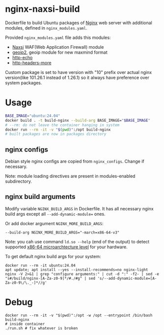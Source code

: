 # nginx-naxsi-build

Dockerfile to build Ubuntu packages of [Nginx](https://nginx.org/) web server with additional modules, defined in `nginx_modules.yaml`.

Provided `nginx_modules.yaml` file adds this modules:

* [Naxsi](https://github.com/wargio/naxsi) WAF(Web Application Firewall) module
* [geoip2](https://github.com/leev/ngx_http_geoip2_module), geoip module for new maxmind format
* [http-echo](https://github.com/openresty/echo-nginx-module/)
* [http-headers-more](https://github.com/openresty/headers-more-nginx-module/)

Custom package is set to have version with "10" prefix over actual nginx version(like 101.26.1 instead of 1.26.1) so it always have preference over system packages.

# Usage

```bash
BASE_IMAGE="ubuntu:24.04"
docker build . -t build-nginx --build-arg BASE_IMAGE="$BASE_IMAGE"
# --rm: do not leave the container hanging in system
docker run --rm -it -v "$(pwd)":/opt build-nginx
# built packages are now in packages directory
```

## nginx configs

Debian style nginx configs are copied from `nginx_configs`. Change if necessary.

Note: module loading directives are present in modules-enabled subdirectory.

## nginx build arguments

Modify variable `NGINX_BUILD_ARGS` in Dockerfile. It has all necessary nginx build args except all `--add-dynamic-module=` ones.

Or add docker argument `NGINX_MORE_BUILD_ARGS`:

`--build-arg NGINX_MORE_BUILD_ARGS="-march=x86-64-v3"`

Note: you cah use command `ld.so --help` (end of the output) to detect supported [x86-64 microarchtecture level](https://en.wikipedia.org/wiki/X86-64#Microarchitecture_levels) for your hardware.

To get default nginx build args for your system:

```
docker run --rm -it ubuntu:24.04
apt update; apt install --yes --install-recommends=no nginx-light
nginx -V 2>&1 | grep "configure arguments:" | cut -d ":" -f2- | sed -e "s#/build/nginx-[A-Za-z0-9]*/#./#g" | sed 's/--add-dynamic-module=[A-Za-z0-9\/\._-]*//g'
```

# Debug

```
docker run --rm -it -v "$(pwd)":/opt -w /opt --entrypoint /bin/bash build-nginx
# inside container
./run.sh # fix whatever is broken
```
